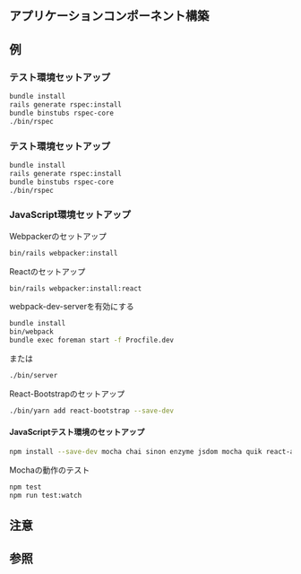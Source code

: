 アプリケーションコンポーネント構築
---

## 例
### テスト環境セットアップ
```bash
bundle install
rails generate rspec:install
bundle binstubs rspec-core
./bin/rspec
```
### テスト環境セットアップ
```bash
bundle install
rails generate rspec:install
bundle binstubs rspec-core
./bin/rspec
```

### JavaScript環境セットアップ
Webpackerのセットアップ

```bash
bin/rails webpacker:install
```

Reactのセットアップ

```bash
bin/rails webpacker:install:react
```

webpack-dev-serverを有効にする
```bash
bundle install
bin/webpack
bundle exec foreman start -f Procfile.dev
```
または
```bash
./bin/server
```

React-Bootstrapのセットアップ
```bash
./bin/yarn add react-bootstrap --save-dev
```
#### JavaScriptテスト環境のセットアップ
```bash
npm install --save-dev mocha chai sinon enzyme jsdom mocha quik react-addons-test-utils babel-cli css-modules-require-hook path power-assert
```

Mochaの動作のテスト
```bash
npm test
npm run test:watch
```
## 注意

## 参照
